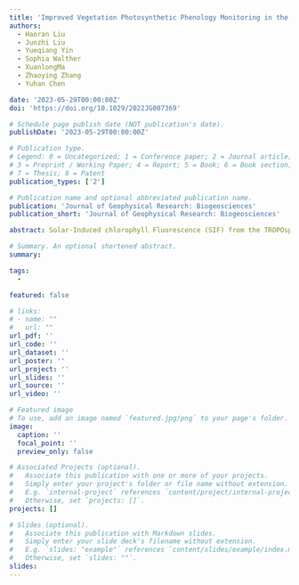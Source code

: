 ```yaml
---
title: 'Improved Vegetation Photosynthetic Phenology Monitoring in the Northern Ecosystems Using Total Canopy Solar-Induced Chlorophyll Fluorescence Derived From TROPOMI'
authors:
  - Haoran Liu
  - Junzhi Liu
  - Yueqiang Yin
  - Sophia Walther
  - XuanlongMa
  - Zhaoying Zhang
  - Yuhan Chen

date: '2023-05-29T00:00:00Z'
doi: 'https://doi.org/10.1029/2022JG007369'

# Schedule page publish date (NOT publication's date).
publishDate: '2023-05-29T00:00:00Z'

# Publication type.
# Legend: 0 = Uncategorized; 1 = Conference paper; 2 = Journal article;
# 3 = Preprint / Working Paper; 4 = Report; 5 = Book; 6 = Book section;
# 7 = Thesis; 8 = Patent
publication_types: ['2']

# Publication name and optional abbreviated publication name.
publication: 'Journal of Geophysical Research: Biogeosciences'
publication_short: 'Journal of Geophysical Research: Biogeosciences'

abstract: Solar-Induced chlorophyll Fluorescence (SIF) from the TROPOspheric Monitoring Instrument (TROPOMI) with substantially improved spatiotemporal resolutions provides a new potential to improve satellite-based phenology monitoring. The performance of TROPOMI SIF for tracking vegetation photosynthetic phenology, and how it compares to conventional vegetation indices (VIs)-based approaches, however, have not been adequately assessed. Total canopy SIF, as a better proxy of Gross Primary Productivity (GPP) than original directional SIF, is a new SIF to estimate phenology while its performance has not been investigated. This study assesses the capability of TROPOMI SIF before and after canopy correction for phenology monitoring and improves our understanding of these questions. Benchmarked by tower-based GPP, TROPOMI SIF generally performed better than VIs, especially for capturing the End Of Season (EOS) of vegetation photosynthetic activity at deciduous broadleaf forest (DBF), evergreen forest (ENF), and croplands (CRO) sites, but not for Start Of Season (SOS). This suggested that the advantage of SIF over VIs depended on phenological metrics. The total canopy SIF emission obtained through canopy correction generally performed better than the original SIF retrievals, especially in estimating the EOS of forest sites (DBF, MF, ENF), but soil correction did not further improve the accuracy of phenological monitoring. When comparing SIF- and VI-based phenological metrics over northern terrestrial ecosystems, SIF showed earlier senescence date widely, while the differences in onset date were region dependent. These results indicate the necessity of canopy correction to convert directional SIF to canopy total SIF when using satellite SIF products to estimate phenological metrics.

# Summary. An optional shortened abstract.
summary: 

tags:
  - 

featured: false

# links:
# - name: ""
#   url: ""
url_pdf: ''
url_code: ''
url_dataset: ''
url_poster: ''
url_project: ''
url_slides: ''
url_source: ''
url_video: ''

# Featured image
# To use, add an image named `featured.jpg/png` to your page's folder.
image:
  caption: ''
  focal_point: ''
  preview_only: false

# Associated Projects (optional).
#   Associate this publication with one or more of your projects.
#   Simply enter your project's folder or file name without extension.
#   E.g. `internal-project` references `content/project/internal-project/index.md`.
#   Otherwise, set `projects: []`.
projects: []

# Slides (optional).
#   Associate this publication with Markdown slides.
#   Simply enter your slide deck's filename without extension.
#   E.g. `slides: "example"` references `content/slides/example/index.md`.
#   Otherwise, set `slides: ""`.
slides:
---
```


